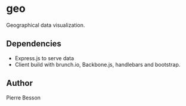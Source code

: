 geo
===

Geographical data visualization.
## Dependencies
- Express.js to serve data
- Client build with brunch.io, Backbone.js, handlebars and bootstrap.
## Author
Pierre Besson